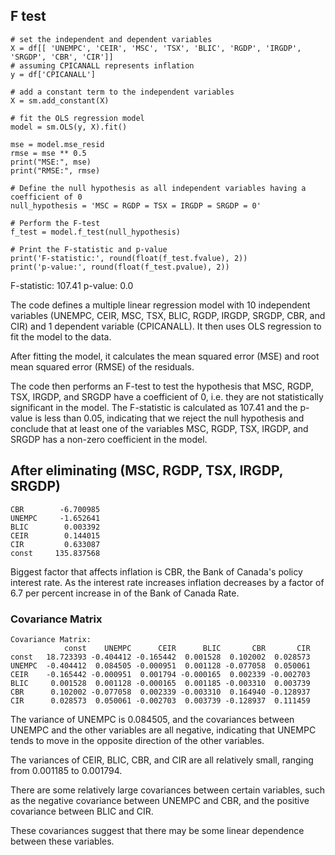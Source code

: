 ## F test

```
# set the independent and dependent variables
X = df[[ 'UNEMPC', 'CEIR', 'MSC', 'TSX', 'BLIC', 'RGDP', 'IRGDP', 'SRGDP', 'CBR', 'CIR']]
# assuming CPICANALL represents inflation
y = df['CPICANALL']

# add a constant term to the independent variables
X = sm.add_constant(X)

# fit the OLS regression model
model = sm.OLS(y, X).fit()

mse = model.mse_resid
rmse = mse ** 0.5
print("MSE:", mse)
print("RMSE:", rmse)

# Define the null hypothesis as all independent variables having a coefficient of 0
null_hypothesis = 'MSC = RGDP = TSX = IRGDP = SRGDP = 0' 

# Perform the F-test
f_test = model.f_test(null_hypothesis)

# Print the F-statistic and p-value
print('F-statistic:', round(float(f_test.fvalue), 2))
print('p-value:', round(float(f_test.pvalue), 2))
```

F-statistic: 107.41
p-value: 0.0


The code defines a multiple linear regression model with 10 independent variables (UNEMPC, CEIR, MSC, TSX, BLIC, RGDP, IRGDP, SRGDP, CBR, and CIR) and 1 dependent variable (CPICANALL). It then uses OLS regression to fit the model to the data.

After fitting the model, it calculates the mean squared error (MSE) and root mean squared error (RMSE) of the residuals.

The code then performs an F-test to test the hypothesis that MSC, RGDP, TSX, IRGDP, and SRGDP have a coefficient of 0, i.e. they are not statistically significant in the model. The F-statistic is calculated as 107.41 and the p-value is less than 0.05, indicating that we reject the null hypothesis and conclude that at least one of the variables MSC, RGDP, TSX, IRGDP, and SRGDP has a non-zero coefficient in the model.


## After eliminating (MSC, RGDP, TSX, IRGDP, SRGDP)

```
CBR        -6.700985
UNEMPC     -1.652641
BLIC        0.003392
CEIR        0.144015
CIR         0.633087
const     135.837568
```

Biggest factor that affects inflation is CBR, the Bank of Canada's policy interest rate. As the interest rate increases inflation decreases by a factor of 6.7 per percent increase in of the Bank of Canada Rate.

### Covariance Matrix
```
Covariance Matrix:
            const    UNEMPC      CEIR      BLIC       CBR       CIR
const   18.723393 -0.404412 -0.165442  0.001528  0.102002  0.028573
UNEMPC  -0.404412  0.084505 -0.000951  0.001128 -0.077058  0.050061
CEIR    -0.165442 -0.000951  0.001794 -0.000165  0.002339 -0.002703
BLIC     0.001528  0.001128 -0.000165  0.001185 -0.003310  0.003739
CBR      0.102002 -0.077058  0.002339 -0.003310  0.164940 -0.128937
CIR      0.028573  0.050061 -0.002703  0.003739 -0.128937  0.111459
```

The variance of UNEMPC is 0.084505, and the covariances between UNEMPC and the other variables are all negative, indicating that UNEMPC tends to move in the opposite direction of the other variables.

The variances of CEIR, BLIC, CBR, and CIR are all relatively small, ranging from 0.001185 to 0.001794.


There are some relatively large covariances between certain variables, such as the negative covariance between UNEMPC and CBR, and the positive covariance between BLIC and CIR. 

These covariances suggest that there may be some linear dependence between these variables.